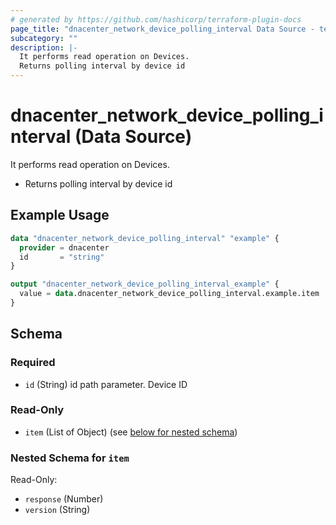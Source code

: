 ```yaml
---
# generated by https://github.com/hashicorp/terraform-plugin-docs
page_title: "dnacenter_network_device_polling_interval Data Source - terraform-provider-dnacenter"
subcategory: ""
description: |-
  It performs read operation on Devices.
  Returns polling interval by device id
---
```


# dnacenter_network_device_polling_interval (Data Source)

It performs read operation on Devices.

- Returns polling interval by device id

## Example Usage

```terraform
data "dnacenter_network_device_polling_interval" "example" {
  provider = dnacenter
  id       = "string"
}

output "dnacenter_network_device_polling_interval_example" {
  value = data.dnacenter_network_device_polling_interval.example.item
}
```

<!-- schema generated by tfplugindocs -->
## Schema

### Required

- `id` (String) id path parameter. Device ID

### Read-Only

- `item` (List of Object) (see [below for nested schema](#nestedatt--item))

<a id="nestedatt--item"></a>
### Nested Schema for `item`

Read-Only:

- `response` (Number)
- `version` (String)
